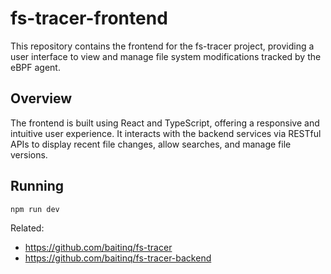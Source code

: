 # fs-tracer-frontend

This repository contains the frontend for the fs-tracer project, providing a user interface to view and manage file system modifications tracked by the eBPF agent.

## Overview

The frontend is built using React and TypeScript, offering a responsive and intuitive user experience. It interacts with the backend services via RESTful APIs to display recent file changes, allow searches, and manage file versions.

## Running
```bash
npm run dev
```

Related:
- https://github.com/baitinq/fs-tracer
- https://github.com/baitinq/fs-tracer-backend
